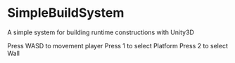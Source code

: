 # SimpleBuildSystem
A simple system for building runtime constructions with Unity3D

Press WASD to movement player
Press 1 to select Platform
Press 2 to select Wall
